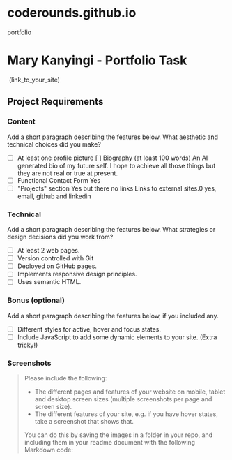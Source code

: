 # coderounds.github.io
portfolio
#  Mary Kanyingi - Portfolio Task
​
(link_to_your_site)
​
## Project Requirements

### Content
 Add a short paragraph describing the features below. What aesthetic and technical choices did you make? 
- [ ] At least one profile picture
[ ] Biography (at least 100 words)
An AI generated bio of my future self. I hope to achieve all those things but they are not real or true at present.
- [ ] Functional Contact Form
Yes
- [ ] "Projects" section
Yes but there no links
 Links to external sites.0
yes, email, github and linkedin
​
### Technical
 Add a short paragraph describing the features below. What strategies or design decisions did you work from? 
- [ ] At least 2 web pages.
- [ ] Version controlled with Git
- [ ] Deployed on GitHub pages.
- [ ] Implements responsive design principles.
- [ ] Uses semantic HTML.

### Bonus (optional)
 Add a short paragraph describing the features below, if you included any. 
- [ ] Different styles for active, hover and focus states.
- [ ] Include JavaScript to add some dynamic elements to your site. (Extra tricky!)
​
### Screenshots
> Please include the following:
> - The different pages and features of your website on mobile, tablet and desktop screen sizes (multiple screenshots per page and screen size).
> - The different features of your site, e.g. if you have hover states, take a screenshot that shows that.  
> 
> You can do this by saving the images in a folder in your repo, and including them in your readme document with the following Markdown code: 


